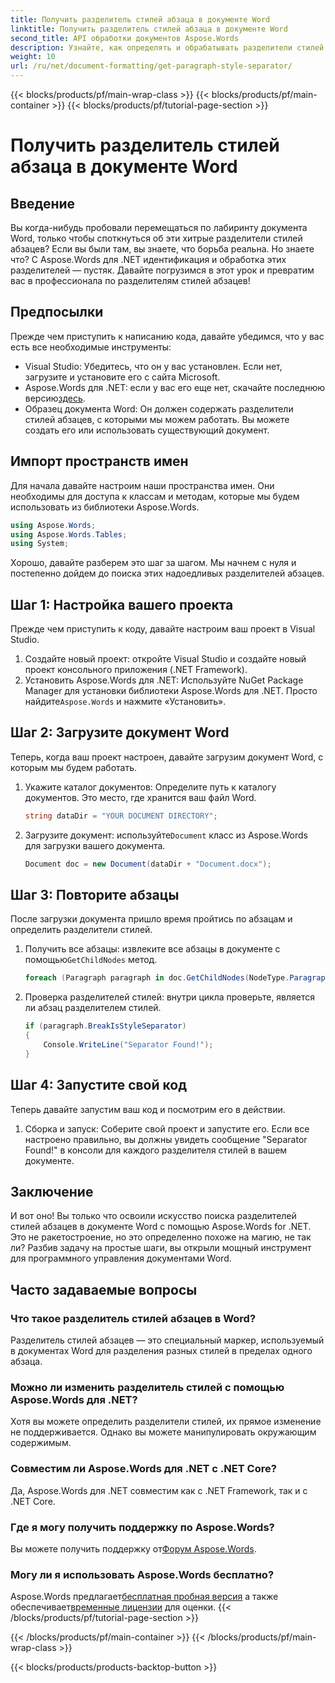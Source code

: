 ```yaml
---
title: Получить разделитель стилей абзаца в документе Word
linktitle: Получить разделитель стилей абзаца в документе Word
second_title: API обработки документов Aspose.Words
description: Узнайте, как определять и обрабатывать разделители стилей абзацев в документах Word с помощью Aspose.Words для .NET, из этого подробного пошагового руководства.
weight: 10
url: /ru/net/document-formatting/get-paragraph-style-separator/
---
```


{{< blocks/products/pf/main-wrap-class >}}
{{< blocks/products/pf/main-container >}}
{{< blocks/products/pf/tutorial-page-section >}}

# Получить разделитель стилей абзаца в документе Word


## Введение

Вы когда-нибудь пробовали перемещаться по лабиринту документа Word, только чтобы споткнуться об эти хитрые разделители стилей абзацев? Если вы были там, вы знаете, что борьба реальна. Но знаете что? С Aspose.Words для .NET идентификация и обработка этих разделителей — пустяк. Давайте погрузимся в этот урок и превратим вас в профессионала по разделителям стилей абзацев!

## Предпосылки

Прежде чем приступить к написанию кода, давайте убедимся, что у вас есть все необходимые инструменты:

- Visual Studio: Убедитесь, что он у вас установлен. Если нет, загрузите и установите его с сайта Microsoft.
- Aspose.Words для .NET: если у вас его еще нет, скачайте последнюю версию[здесь](https://releases.aspose.com/words/net/).
- Образец документа Word: Он должен содержать разделители стилей абзацев, с которыми мы можем работать. Вы можете создать его или использовать существующий документ.

## Импорт пространств имен

Для начала давайте настроим наши пространства имен. Они необходимы для доступа к классам и методам, которые мы будем использовать из библиотеки Aspose.Words.

```csharp
using Aspose.Words;
using Aspose.Words.Tables;
using System;
```

Хорошо, давайте разберем это шаг за шагом. Мы начнем с нуля и постепенно дойдем до поиска этих надоедливых разделителей абзацев.

## Шаг 1: Настройка вашего проекта

Прежде чем приступить к коду, давайте настроим ваш проект в Visual Studio.

1. Создайте новый проект: откройте Visual Studio и создайте новый проект консольного приложения (.NET Framework).
2.  Установить Aspose.Words для .NET: Используйте NuGet Package Manager для установки библиотеки Aspose.Words для .NET. Просто найдите`Aspose.Words` и нажмите «Установить».

## Шаг 2: Загрузите документ Word

Теперь, когда ваш проект настроен, давайте загрузим документ Word, с которым мы будем работать.

1. Укажите каталог документов: Определите путь к каталогу документов. Это место, где хранится ваш файл Word.

    ```csharp
    string dataDir = "YOUR DOCUMENT DIRECTORY";
    ```

2.  Загрузите документ: используйте`Document` класс из Aspose.Words для загрузки вашего документа.

    ```csharp
    Document doc = new Document(dataDir + "Document.docx");
    ```

## Шаг 3: Повторите абзацы

После загрузки документа пришло время пройтись по абзацам и определить разделители стилей.

1.  Получить все абзацы: извлеките все абзацы в документе с помощью`GetChildNodes` метод.

    ```csharp
    foreach (Paragraph paragraph in doc.GetChildNodes(NodeType.Paragraph, true))
    ```

2. Проверка разделителей стилей: внутри цикла проверьте, является ли абзац разделителем стилей.

    ```csharp
    if (paragraph.BreakIsStyleSeparator)
    {
        Console.WriteLine("Separator Found!");
    }
    ```

## Шаг 4: Запустите свой код

Теперь давайте запустим ваш код и посмотрим его в действии.

1. Сборка и запуск: Соберите свой проект и запустите его. Если все настроено правильно, вы должны увидеть сообщение "Separator Found!" в консоли для каждого разделителя стилей в вашем документе.

## Заключение

И вот оно! Вы только что освоили искусство поиска разделителей стилей абзацев в документе Word с помощью Aspose.Words for .NET. Это не ракетостроение, но это определенно похоже на магию, не так ли? Разбив задачу на простые шаги, вы открыли мощный инструмент для программного управления документами Word.

## Часто задаваемые вопросы

### Что такое разделитель стилей абзацев в Word?
Разделитель стилей абзацев — это специальный маркер, используемый в документах Word для разделения разных стилей в пределах одного абзаца.

### Можно ли изменить разделитель стилей с помощью Aspose.Words для .NET?
Хотя вы можете определить разделители стилей, их прямое изменение не поддерживается. Однако вы можете манипулировать окружающим содержимым.

### Совместим ли Aspose.Words для .NET с .NET Core?
Да, Aspose.Words для .NET совместим как с .NET Framework, так и с .NET Core.

### Где я могу получить поддержку по Aspose.Words?
 Вы можете получить поддержку от[Форум Aspose.Words](https://forum.aspose.com/c/words/8).

### Могу ли я использовать Aspose.Words бесплатно?
 Aspose.Words предлагает[бесплатная пробная версия](https://releases.aspose.com/) а также обеспечивает[временные лицензии](https://purchase.aspose.com/temporary-license/) для оценки.
{{< /blocks/products/pf/tutorial-page-section >}}

{{< /blocks/products/pf/main-container >}}
{{< /blocks/products/pf/main-wrap-class >}}

{{< blocks/products/products-backtop-button >}}
